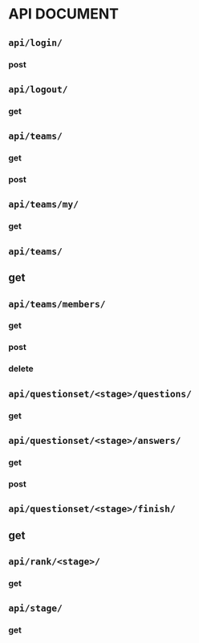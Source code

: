 # API DOCUMENT

## `api/login/`

### post

## `api/logout/`

### get

## `api/teams/`

### get

### post

## `api/teams/my/`

### get

## `api/teams/`

## get

## `api/teams/members/`

### get

### post

### delete

## `api/questionset/<stage>/questions/`

### get

## `api/questionset/<stage>/answers/`

### get

### post

## `api/questionset/<stage>/finish/`

## get

## `api/rank/<stage>/`

### get

## `api/stage/`

### get



